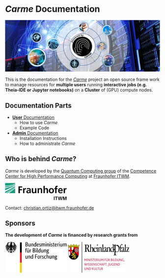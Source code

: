 # *Carme* Documentation
![carme_stage](Images/Carme-Stage--dark--symmetric.jpg)

This is the documentation for the [*Carme*](www.open-carme.org) project an open source frame work to manage resources for **multiple users** running **interactive jobs (e.g. Theia-IDE or Jupyter notebooks)** on a **Cluster** of (GPU) compute nodes.


## Documentation Parts

* [**User** Documentation](UserDoc/readme.md)
    * How to use *Carme*
    * Example Code
* [**Admin** Documentation](AdminDoc/README.md)
    * Installation Instructions
    * How to administrate *Carme*

## Who is behind *Carme*?

_Carme_ is developed by the [Quantum Computing group](https://www.itwm.fraunhofer.de/en/departments/hpc/quantum-computing.html) of the [Competence Center for High Performance Computing](https://www.itwm.fraunhofer.de/en/departments/hpc.html) at [Fraunhofer ITWM](https://www.itwm.fraunhofer.de).

<img src="Images/logo.png" width="200">

Contact: christian.ortiz@itwm.fraunhofer.de

## Sponsors
**The development of *Carme* is financed by research grants from**

<img src="Images/BMBF.png" width="200" height="100">  

<img src="Images/RLP.png" width="200" height="100">
